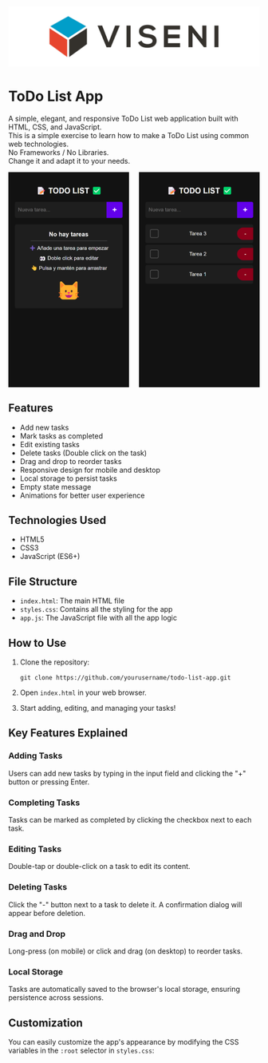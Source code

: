 ![Viseni Logo](public/images/logo_viseni.jpg)

# ToDo List App

A simple, elegant, and responsive ToDo List web application built with HTML, CSS, and JavaScript.
<br>
This is a simple exercise to learn how to make a ToDo List using common web technologies.
<br>
No Frameworks / No Libraries.
<br>
Change it and adapt it to your needs.

<div style="display: flex; justify-content: space-between; width: 100%;">
  <img src="public/images/capture_2.png" alt="ToDo List App" style="width: 48%;">
  <img src="public/images/capture_1.png" alt="ToDo List App" style="width: 48%;">
</div>

## Features

- Add new tasks
- Mark tasks as completed
- Edit existing tasks
- Delete tasks (Double click on the task)
- Drag and drop to reorder tasks
- Responsive design for mobile and desktop
- Local storage to persist tasks
- Empty state message
- Animations for better user experience

## Technologies Used

- HTML5
- CSS3
- JavaScript (ES6+)

## File Structure

- `index.html`: The main HTML file
- `styles.css`: Contains all the styling for the app
- `app.js`: The JavaScript file with all the app logic

## How to Use

1. Clone the repository:
   ```
   git clone https://github.com/yourusername/todo-list-app.git
   ```

2. Open `index.html` in your web browser.

3. Start adding, editing, and managing your tasks!

## Key Features Explained

### Adding Tasks
Users can add new tasks by typing in the input field and clicking the "+" button or pressing Enter.

### Completing Tasks
Tasks can be marked as completed by clicking the checkbox next to each task.

### Editing Tasks
Double-tap or double-click on a task to edit its content.

### Deleting Tasks
Click the "-" button next to a task to delete it. A confirmation dialog will appear before deletion.

### Drag and Drop
Long-press (on mobile) or click and drag (on desktop) to reorder tasks.

### Local Storage
Tasks are automatically saved to the browser's local storage, ensuring persistence across sessions.

## Customization

You can easily customize the app's appearance by modifying the CSS variables in the `:root` selector in `styles.css`:

